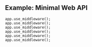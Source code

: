 ## Example: Minimal Web API

    app.use_middleware();
    app.use_middleware();
    app.use_middleware();
    app.use_middleware();
    app.use_middleware();
    app.use_middleware();